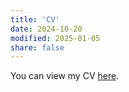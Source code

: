 ```yaml
---
title: 'CV'
date: 2024-10-20
modified: 2025-01-05
share: false
---
```


You can view my CV <a href="/uploads/cv.pdf" target="_blank" class="btn btn-primary">here</a>.
